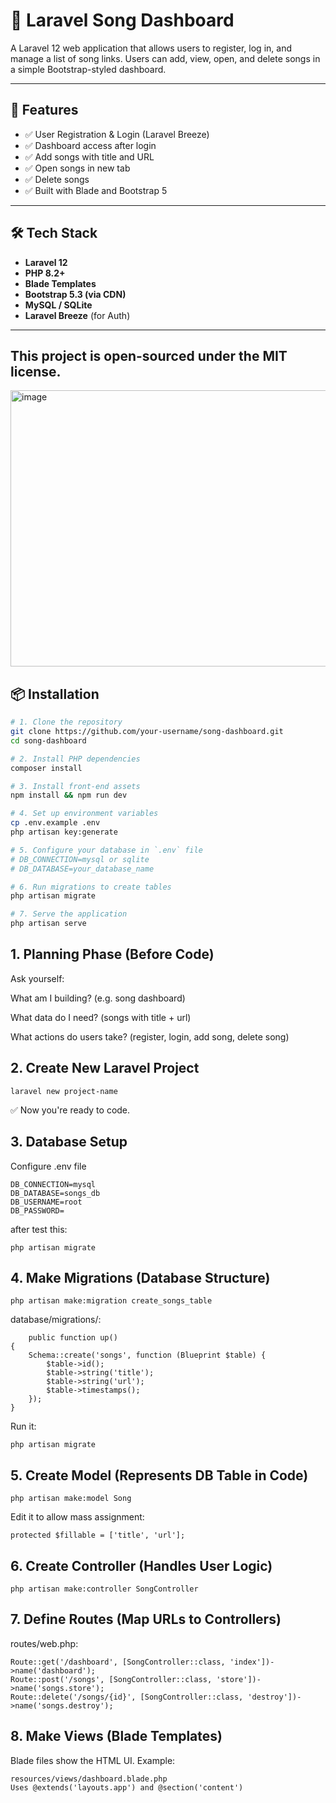 # 🎵 Laravel Song Dashboard

A Laravel 12 web application that allows users to register, log in, and manage a list of song links. Users can add, view, open, and delete songs in a simple Bootstrap-styled dashboard.

---

## 🚀 Features

- ✅ User Registration & Login (Laravel Breeze)
- ✅ Dashboard access after login
- ✅ Add songs with title and URL
- ✅ Open songs in new tab
- ✅ Delete songs
- ✅ Built with Blade and Bootstrap 5

---

## 🛠️ Tech Stack

- **Laravel 12**
- **PHP 8.2+**
- **Blade Templates**
- **Bootstrap 5.3 (via CDN)**
- **MySQL / SQLite**
- **Laravel Breeze** (for Auth)

---

## This project is open-sourced under the MIT license.

<img width="1729" height="442" alt="image" src="https://github.com/user-attachments/assets/6a616366-a5b8-452d-9840-3705df1a878c" />


## 📦 Installation

```bash
# 1. Clone the repository
git clone https://github.com/your-username/song-dashboard.git
cd song-dashboard

# 2. Install PHP dependencies
composer install

# 3. Install front-end assets
npm install && npm run dev

# 4. Set up environment variables
cp .env.example .env
php artisan key:generate

# 5. Configure your database in `.env` file
# DB_CONNECTION=mysql or sqlite
# DB_DATABASE=your_database_name

# 6. Run migrations to create tables
php artisan migrate

# 7. Serve the application
php artisan serve

```

## 1. Planning Phase (Before Code)
Ask yourself:

What am I building? (e.g. song dashboard)

What data do I need? (songs with title + url)

What actions do users take? (register, login, add song, delete song)

## 2. Create New Laravel Project <br>
 
    laravel new project-name

✅ Now you're ready to code.

## 3. Database Setup <br>

 Configure .env file <br>

    DB_CONNECTION=mysql 
    DB_DATABASE=songs_db
    DB_USERNAME=root
    DB_PASSWORD=
after test this: 
      
    php artisan migrate

## 4. Make Migrations (Database Structure)

    php artisan make:migration create_songs_table
    
 database/migrations/:
    
        public function up()
    {
        Schema::create('songs', function (Blueprint $table) {
            $table->id();
            $table->string('title');
            $table->string('url');
            $table->timestamps();
        });
    }

Run it:

    php artisan migrate

##  5. Create Model (Represents DB Table in Code)
    php artisan make:model Song
     
Edit it to allow mass assignment:

    protected $fillable = ['title', 'url'];
    
## 6. Create Controller (Handles User Logic)

    php artisan make:controller SongController
    
##  7. Define Routes (Map URLs to Controllers)

routes/web.php:

    Route::get('/dashboard', [SongController::class, 'index'])->name('dashboard');
    Route::post('/songs', [SongController::class, 'store'])->name('songs.store');
    Route::delete('/songs/{id}', [SongController::class, 'destroy'])->name('songs.destroy');

## 8. Make Views (Blade Templates)

Blade files show the HTML UI. Example:

    resources/views/dashboard.blade.php
    Uses @extends('layouts.app') and @section('content')
        
